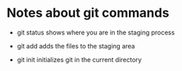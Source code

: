 # Notes about git commands

- git status shows where you are in the staging process

- git add adds the files to the staging area

- git init initializes git in the current directory

